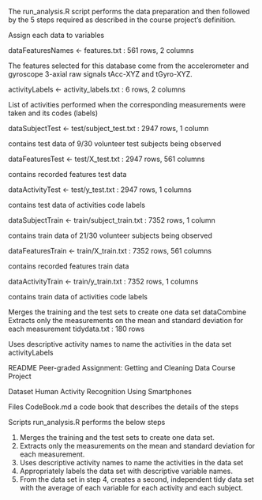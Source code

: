 The run_analysis.R script performs the data preparation and then followed by the 5 steps required as described in the course project’s definition.

Assign each data to variables

dataFeaturesNames <- features.txt : 561 rows, 2 columns

The features selected for this database come from the accelerometer and gyroscope 3-axial raw signals tAcc-XYZ and tGyro-XYZ.

activityLabels <- activity_labels.txt : 6 rows, 2 columns

List of activities performed when the corresponding measurements were taken and its codes (labels)

dataSubjectTest <- test/subject_test.txt : 2947 rows, 1 column

contains test data of 9/30 volunteer test subjects being observed

dataFeaturesTest <- test/X_test.txt : 2947 rows, 561 columns

contains recorded features test data

dataActivityTest <- test/y_test.txt : 2947 rows, 1 columns

contains test data of activities code labels

dataSubjectTrain <- train/subject_train.txt : 7352 rows, 1 column

contains train data of 21/30 volunteer subjects being observed

dataFeaturesTrain <- train/X_train.txt : 7352 rows, 561 columns

contains recorded features train data

dataActivityTrain <- train/y_train.txt : 7352 rows, 1 columns

contains train data of activities code labels

Merges the training and the test sets to create one data set
dataCombine
Extracts only the measurements on the mean and standard deviation for each measurement
tidydata.txt : 180 rows

Uses descriptive activity names to name the activities in the data set
activityLabels

README
Peer-graded Assignment: Getting and Cleaning Data Course Project

Dataset
Human Activity Recognition Using Smartphones

Files
CodeBook.md a code book that describes the details of the steps

Scripts
run_analysis.R performs the below steps

1. Merges the training and the test sets to create one data set.
2. Extracts only the measurements on the mean and standard deviation for each measurement.
3. Uses descriptive activity names to name the activities in the data set
4. Appropriately labels the data set with descriptive variable names.
5. From the data set in step 4, creates a second, independent tidy data set with the average of each variable for each activity and each subject.
